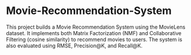 # Movie-Recommendation-System
This project builds a Movie Recommendation System using the MovieLens dataset. It implements both Matrix Factorization (NMF) and Collaborative Filtering (cosine similarity) to recommend movies to users. The system is also evaluated using RMSE, Precision@K, and Recall@K.
